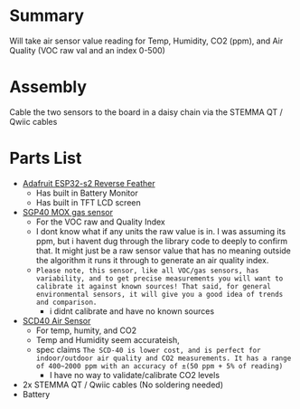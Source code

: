 # Summary
Will take air sensor value reading for Temp, Humidity, CO2 (ppm), and Air Quality (VOC raw val and an index 0-500)

# Assembly
Cable the two sensors to the board in a daisy chain via the STEMMA QT / Qwiic cables

# Parts List
* [Adafruit ESP32-s2 Reverse Feather](https://www.adafruit.com/product/5345)
  * Has built in Battery Monitor
  * Has built in TFT LCD screen  
* [SGP40 MOX gas sensor](https://www.adafruit.com/product/4829) 
  * For the VOC raw and Quality Index
  * I dont know what if any units the raw value is in. I was assuming its ppm, but i havent dug through the library code to deeply to confirm that.  It might just be a raw sensor value that has no meaning outside the algorithm it runs it through to generate an air quality index.
  * `Please note, this sensor, like all VOC/gas sensors, has variability, and to get precise measurements you will want to calibrate it against known sources! That said, for general environmental sensors, it will give you a good idea of trends and comparison.` 
    * i didnt calibrate and have no known sources
* [SCD40 Air Sensor](https://www.adafruit.com/product/5187)
  * For temp, humity, and CO2
  * Temp and Humidity seem accurateish,  
  * spec claims `The SCD-40 is lower cost, and is perfect for indoor/outdoor air quality and CO2 measurements. It has a range of 400~2000 ppm with an accuracy of ±(50 ppm + 5% of reading)`
    * I have no way to validate/calibrate CO2 levels
* 2x STEMMA QT / Qwiic cables (No soldering needed)
* Battery



